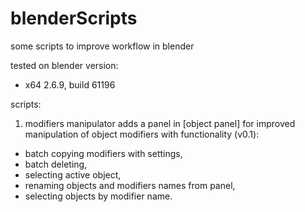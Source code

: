 blenderScripts
==============

some scripts to improve workflow in blender

tested on blender version:
- x64 2.6.9, build 61196



scripts:
1) modifiers manipulator
adds a panel in [object panel] for improved manipulation of object modifiers with functionality (v0.1):
- batch copying modifiers with settings,
- batch deleting,
- selecting active object,
- renaming objects and modifiers names from panel,
- selecting objects by modifier name.
